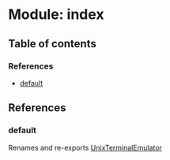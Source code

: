 # Module: index

## Table of contents

### References

- [default](../wiki/index#default)

## References

### default

Renames and re-exports [UnixTerminalEmulator](../wiki/UnixTerminalEmulator.UnixTerminalEmulator)
